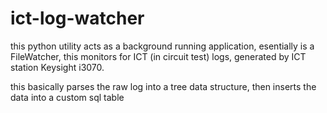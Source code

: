 # ict-log-watcher

 this python utility acts as a background running application, esentially is a FileWatcher, this monitors for ICT (in circuit test) logs, generated by ICT station Keysight i3070.

this basically parses the raw log into a tree data structure, then inserts the data into a custom sql table 
